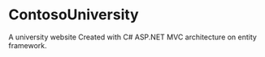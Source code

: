 # ContosoUniversity
A university website
Created with C# ASP.NET MVC architecture on entity framework. 
